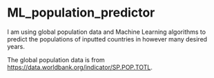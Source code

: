 # ML_population_predictor
I am using global population data and Machine Learning algorithms to predict the populations of inputted countries in however many desired years.

The global population data is from https://data.worldbank.org/indicator/SP.POP.TOTL.
